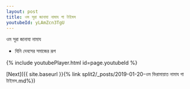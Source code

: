 ```yaml
---
layout: post
title: ওম সূরা জানাযা নামায গা টাইমস
youtubeId: yLAmZcn3TgU
---
```

 
 
 ওম সূরা জানাযা নামায  
 
 -  যিনি দেবসের সমাজের রূপ 
 
  
 
  
 
 
 
 
 
 


{% include youtubePlayer.html id=page.youtubeId %}
 
[Next]({{ site.baseurl }}{% link  split2/_posts/2019-01-20-ওম ভিরামায়াত নামায গা টাইমস.md%})
 
